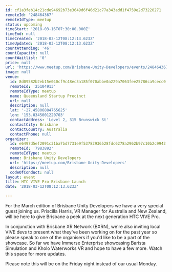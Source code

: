 ```yaml
---
id: cf1a3feb14c21cde94692b73e3649d6f46d21c77a343add1f4759e2d73220271
remoteId: '248464367'
remoteIdType: meetup
status: upcoming
timeStart: '2018-03-16T07:30:00.000Z'
timeEnd: null
timeCreated: '2018-03-12T08:12:13.623Z'
timeUpdated: '2018-03-12T08:12:13.623Z'
countAttending: '46'
countCapacity: null
countWaitlist: '0'
price: null
url: 'https://www.meetup.com/Brisbane-Unity-Developers/events/248464367/'
image: null
venue:
  id: 8d09582b2eb15e040cf9c48ec3a185f070abbe0a229a7063fee25786ca9cecc0
  remoteId: '25104913'
  remoteIdType: meetup
  name: Queensland Startup Precinct
  url: null
  description: null
  lat: '-27.45806884765625'
  lon: '153.0345001220703'
  contactAddress: 'Level 2, 315 Brunswick St'
  contactCity: Brisbane
  contactCountry: Australia
  contactPhone: null
organizer:
  id: e6497d5ef2091c31ba7bd7731e9f53782936528fdc6278a2962b97c10b2c9942
  remoteId: '7983892'
  remoteIdType: meetup
  name: Brisbane Unity Developers
  url: 'https://meetup.com/Brisbane-Unity-Developers'
  description: null
  codeOfConduct: null
layout: event
title: HTC VIVE Pro Brisbane Launch
date: '2018-03-12T08:12:13.623Z'

---
```

<p>For the March edition of Brisbane Unity Developers we have a very special guest joining us. Priscilla Harris, VR Manager for Australia and New Zealand, will be here to give Brisbane a peek at the next generation HTC VIVE Pro.</p> <p>In conjunction with Brisbane XR Network (BXRN), we're also inviting local VIVE devs to present what they've been working on for the past year so please speak to one of the organisers if you'd like to be a part of the showcase. So far we have Immerse Enterprise showcasing Barista Simulation and Kholo Waterworks VR and hope to have a few more. Watch this space for more updates.</p> <p>Please note this will be on the Friday night instead of our usual Monday.</p>
